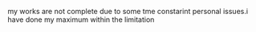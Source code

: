 my works are not complete due to some tme constarint personal issues.i have done my maximum within the limitation
